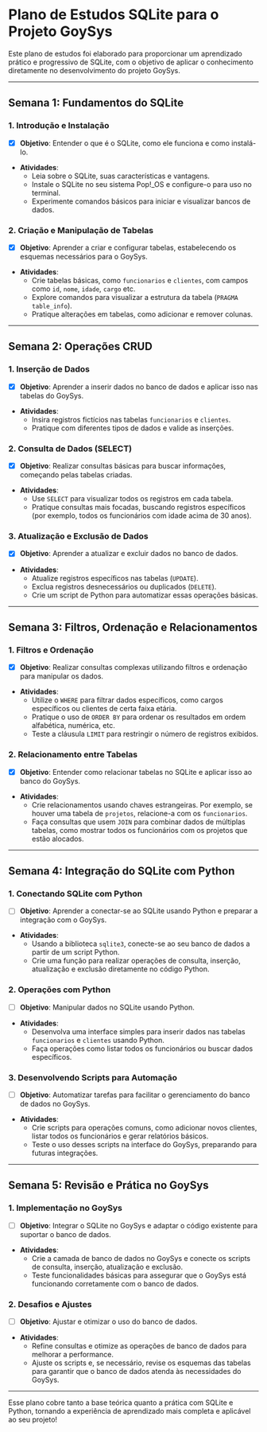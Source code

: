 # Plano de Estudos SQLite para o Projeto GoySys

Este plano de estudos foi elaborado para proporcionar um aprendizado prático e progressivo de SQLite, com o objetivo de aplicar o conhecimento diretamente no desenvolvimento do projeto GoySys.

---

## Semana 1: Fundamentos do SQLite

### 1. Introdução e Instalação
- [x]  **Objetivo**: Entender o que é o SQLite, como ele funciona e como instalá-lo.
- **Atividades**:
  - Leia sobre o SQLite, suas características e vantagens.
  - Instale o SQLite no seu sistema Pop!_OS e configure-o para uso no terminal.
  - Experimente comandos básicos para iniciar e visualizar bancos de dados.

### 2. Criação e Manipulação de Tabelas
- [x] **Objetivo**: Aprender a criar e configurar tabelas, estabelecendo os esquemas necessários para o GoySys.
- **Atividades**:
  - Crie tabelas básicas, como `funcionarios` e `clientes`, com campos como `id`, `nome`, `idade`, `cargo` etc.
  - Explore comandos para visualizar a estrutura da tabela (`PRAGMA table_info`).
  - Pratique alterações em tabelas, como adicionar e remover colunas.

---

## Semana 2: Operações CRUD

### 1. Inserção de Dados
- [x] **Objetivo**: Aprender a inserir dados no banco de dados e aplicar isso nas tabelas do GoySys.
- **Atividades**:
  - Insira registros fictícios nas tabelas `funcionarios` e `clientes`.
  - Pratique com diferentes tipos de dados e valide as inserções.

### 2. Consulta de Dados (SELECT)
- [x] **Objetivo**: Realizar consultas básicas para buscar informações, começando pelas tabelas criadas.
- **Atividades**:
  - Use `SELECT` para visualizar todos os registros em cada tabela.
  - Pratique consultas mais focadas, buscando registros específicos (por exemplo, todos os funcionários com idade acima de 30 anos).

### 3. Atualização e Exclusão de Dados
- [x] **Objetivo**: Aprender a atualizar e excluir dados no banco de dados.
- **Atividades**:
  - Atualize registros específicos nas tabelas (`UPDATE`).
  - Exclua registros desnecessários ou duplicados (`DELETE`).
  - Crie um script de Python para automatizar essas operações básicas.

---

## Semana 3: Filtros, Ordenação e Relacionamentos

### 1. Filtros e Ordenação
- [x] **Objetivo**: Realizar consultas complexas utilizando filtros e ordenação para manipular os dados.
- **Atividades**:
  - Utilize o `WHERE` para filtrar dados específicos, como cargos específicos ou clientes de certa faixa etária.
  - Pratique o uso de `ORDER BY` para ordenar os resultados em ordem alfabética, numérica, etc.
  - Teste a cláusula `LIMIT` para restringir o número de registros exibidos.

### 2. Relacionamento entre Tabelas
- [x] **Objetivo**: Entender como relacionar tabelas no SQLite e aplicar isso ao banco do GoySys.
- **Atividades**:
  - Crie relacionamentos usando chaves estrangeiras. Por exemplo, se houver uma tabela de `projetos`, relacione-a com os `funcionarios`.
  - Faça consultas que usem `JOIN` para combinar dados de múltiplas tabelas, como mostrar todos os funcionários com os projetos que estão alocados.

---

## Semana 4: Integração do SQLite com Python

### 1. Conectando SQLite com Python
- [ ] **Objetivo**: Aprender a conectar-se ao SQLite usando Python e preparar a integração com o GoySys.
- **Atividades**:
  - Usando a biblioteca `sqlite3`, conecte-se ao seu banco de dados a partir de um script Python.
  - Crie uma função para realizar operações de consulta, inserção, atualização e exclusão diretamente no código Python.

### 2. Operações com Python
- [ ] **Objetivo**: Manipular dados no SQLite usando Python.
- **Atividades**:
  - Desenvolva uma interface simples para inserir dados nas tabelas `funcionarios` e `clientes` usando Python.
  - Faça operações como listar todos os funcionários ou buscar dados específicos.

### 3. Desenvolvendo Scripts para Automação
- [ ] **Objetivo**: Automatizar tarefas para facilitar o gerenciamento do banco de dados no GoySys.
- **Atividades**:
  - Crie scripts para operações comuns, como adicionar novos clientes, listar todos os funcionários e gerar relatórios básicos.
  - Teste o uso desses scripts na interface do GoySys, preparando para futuras integrações.

---

## Semana 5: Revisão e Prática no GoySys

### 1. Implementação no GoySys
- [ ] **Objetivo**: Integrar o SQLite no GoySys e adaptar o código existente para suportar o banco de dados.
- **Atividades**:
  - Crie a camada de banco de dados no GoySys e conecte os scripts de consulta, inserção, atualização e exclusão.
  - Teste funcionalidades básicas para assegurar que o GoySys está funcionando corretamente com o banco de dados.

### 2. Desafios e Ajustes
- [ ] **Objetivo**: Ajustar e otimizar o uso do banco de dados.
- **Atividades**:
  - Refine consultas e otimize as operações de banco de dados para melhorar a performance.
  - Ajuste os scripts e, se necessário, revise os esquemas das tabelas para garantir que o banco de dados atenda às necessidades do GoySys.

---

Esse plano cobre tanto a base teórica quanto a prática com SQLite e Python, tornando a experiência de aprendizado mais completa e aplicável ao seu projeto!
